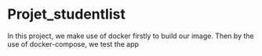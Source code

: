 # Projet_studentlist
In this project, we make use of docker firstly to build our image. Then by the use of docker-compose, we test the app
